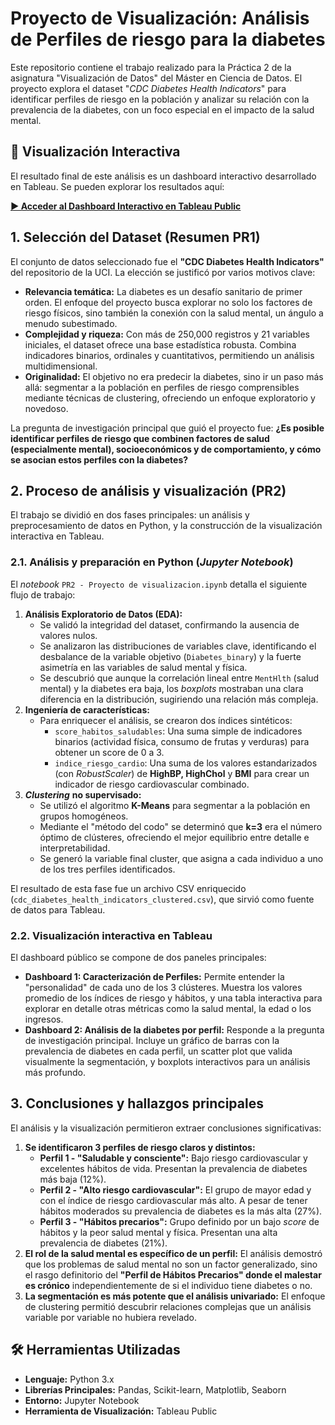 # **Proyecto de Visualización: Análisis de Perfiles de riesgo para la diabetes**

Este repositorio contiene el trabajo realizado para la Práctica 2 de la asignatura "Visualización de Datos" del Máster en Ciencia de Datos. El proyecto explora el dataset "*CDC Diabetes Health Indicators*" para identificar perfiles de riesgo en la población y analizar su relación con la prevalencia de la diabetes, con un foco especial en el impacto de la salud mental.

## **🚀 Visualización Interactiva**

El resultado final de este análisis es un dashboard interactivo desarrollado en Tableau. Se pueden explorar los resultados aquí:

[**▶️ Acceder al Dashboard Interactivo en Tableau Public**](https://public.tableau.com/views/Perfilesderiesgoparaladiabetesfinal/Caracterizacindeperfiles?:language=es-ES&:sid&:redirect=auth&:display_count=n&:origin=viz_share_link)

## **1. Selección del Dataset (Resumen PR1)**

El conjunto de datos seleccionado fue el **"CDC Diabetes Health Indicators"** del repositorio de la UCI. La elección se justificó por varios motivos clave:

* **Relevancia temática:** La diabetes es un desafío sanitario de primer orden. El enfoque del proyecto busca explorar no solo los factores de riesgo físicos, sino también la conexión con la salud mental, un ángulo a menudo subestimado.  
* **Complejidad y riqueza:** Con más de 250,000 registros y 21 variables iniciales, el dataset ofrece una base estadística robusta. Combina indicadores binarios, ordinales y cuantitativos, permitiendo un análisis multidimensional.  
* **Originalidad:** El objetivo no era predecir la diabetes, sino ir un paso más allá: segmentar a la población en perfiles de riesgo comprensibles mediante técnicas de clustering, ofreciendo un enfoque exploratorio y novedoso.

La pregunta de investigación principal que guió el proyecto fue: **¿Es posible identificar perfiles de riesgo que combinen factores de salud (especialmente mental), socioeconómicos y de comportamiento, y cómo se asocian estos perfiles con la diabetes?**

## **2. Proceso de análisis y visualización (PR2)**

El trabajo se dividió en dos fases principales: un análisis y preprocesamiento de datos en Python, y la construcción de la visualización interactiva en Tableau.

### **2.1. Análisis y preparación en Python (*Jupyter Notebook*)**

El *notebook* `PR2 - Proyecto de visualizacion.ipynb` detalla el siguiente flujo de trabajo:

1. **Análisis Exploratorio de Datos (EDA):**  
   * Se validó la integridad del dataset, confirmando la ausencia de valores nulos.  
   * Se analizaron las distribuciones de variables clave, identificando el desbalance de la variable objetivo (`Diabetes_binary`) y la fuerte asimetría en las variables de salud mental y física.  
   * Se descubrió que aunque la correlación lineal entre `MentHlth` (salud mental) y la diabetes era baja, los *boxplots* mostraban una clara diferencia en la distribución, sugiriendo una relación más compleja.  
2. **Ingeniería de características:**  
   * Para enriquecer el análisis, se crearon dos índices sintéticos:  
     * `score_habitos_saludables`: Una suma simple de indicadores binarios (actividad física, consumo de frutas y verduras) para obtener un score de 0 a 3\.  
     * `indice_riesgo_cardio`: Una suma de los valores estandarizados (con *RobustScaler*) de **HighBP, HighChol** y **BMI** para crear un indicador de riesgo cardiovascular combinado.  
3. ***Clustering*** **no supervisado:**  
   * Se utilizó el algoritmo **K-Means** para segmentar a la población en grupos homogéneos.  
   * Mediante el "método del codo" se determinó que **k=3** era el número óptimo de clústeres, ofreciendo el mejor equilibrio entre detalle e interpretabilidad.  
   * Se generó la variable final cluster, que asigna a cada individuo a uno de los tres perfiles identificados.

El resultado de esta fase fue un archivo CSV enriquecido (`cdc_diabetes_health_indicators_clustered.csv`), que sirvió como fuente de datos para Tableau.

### **2.2. Visualización interactiva en Tableau**

El dashboard público se compone de dos paneles principales:

* **Dashboard 1: Caracterización de Perfiles:** Permite entender la "personalidad" de cada uno de los 3 clústeres. Muestra los valores promedio de los índices de riesgo y hábitos, y una tabla interactiva para explorar en detalle otras métricas como la salud mental, la edad o los ingresos.  
* **Dashboard 2: Análisis de la diabetes por perfil:** Responde a la pregunta de investigación principal. Incluye un gráfico de barras con la prevalencia de diabetes en cada perfil, un scatter plot que valida visualmente la segmentación, y boxplots interactivos para un análisis más profundo.

## **3. Conclusiones y hallazgos principales**

El análisis y la visualización permitieron extraer conclusiones significativas:

1. **Se identificaron 3 perfiles de riesgo claros y distintos:**  
   * **Perfil 1 - "Saludable y consciente":** Bajo riesgo cardiovascular y excelentes hábitos de vida. Presentan la prevalencia de diabetes más baja (12%).  
   * **Perfil 2 - "Alto riesgo cardiovascular":** El grupo de mayor edad y con el índice de riesgo cardiovascular más alto. A pesar de tener hábitos moderados su prevalencia de diabetes es la más alta (27%).  
   * **Perfil 3 - "Hábitos precarios":** Grupo definido por un bajo *score* de hábitos y la peor salud mental y física. Presentan una alta prevalencia de diabetes (21%).  
2. **El rol de la salud mental es específico de un perfil:** El análisis demostró que los problemas de salud mental no son un factor generalizado, sino el rasgo definitorio del **"Perfil de Hábitos Precarios" donde el malestar es crónico** independientemente de si el individuo tiene diabetes o no.  
3. **La segmentación es más potente que el análisis univariado:** El enfoque de clustering permitió descubrir relaciones complejas que un análisis variable por variable no hubiera revelado.

## **🛠️ Herramientas Utilizadas**

* **Lenguaje:** Python 3.x  
* **Librerías Principales:** Pandas, Scikit-learn, Matplotlib, Seaborn  
* **Entorno:** Jupyter Notebook  
* **Herramienta de Visualización:** Tableau Public